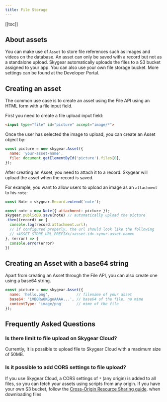 ```yaml
---
title: File Storage
---
```


[[toc]]

## About assets

You can make use of `Asset` to store file references such as
images and videos on the database.
An asset can only be saved with a record but not as a standalone upload.
Skygear automatically uploads the files to a S3 bucket assigned to your app.
You can also use your own file storage bucket. More settings can be found at the Developer Portal.

## Creating an asset

The common use case is to create an asset using the File API using
an HTML form with a file input field.

First you need to create a file upload input field:

``` html
<input type="file" id="picture" accept="image/*">
```

Once the user has selected the image to upload, you can create an Asset object by:

``` javascript
const picture = new skygear.Asset({
  name: 'your-asset-name',
  file: document.getElementById('picture').files[0],
});
```

After creating an Asset, you need to attach it to a record.
Skygear will upload the asset when the record is saved.

For example, you want to allow users to upload an image as an `attachment`
to his `note`:

```javascript
const Note = skygear.Record.extend('note');

const note = new Note({ attachment: picture });
skygear.publicDB.save(note) // automatically upload the picture
.then((record) => {
  console.log(record.attachment.url);
  // if configured properly, the url should look like the following
  // <ASSET_STORE_URL_PREFIX>/<asset-id>-<your-asset-name>
}, (error) => {
  console.error(error)
})
```

## Creating an Asset with a base64 string

Apart from creating an Asset through the File API, you can also create one using
a base64 string.

``` javascript
const picture = new skygear.Asset({
  name: 'hello.png',            // filename of your asset
  base64: 'iVBORw0KGgoAAAA...', // base64 of the file, no mime
  contentType: 'image/png'      // mime of the file
});
```

## Frequently Asked Questions

### Is there limit to file upload on Skygear Cloud?

Currently, It is possible to upload file to Skygear Cloud with a maximum size of
50MB.

### Is it possible to add CORS settings to file upload?

If you use Skygear Cloud, a CORS settings of `*` (any origin) is added to all
files, so you can fetch your assets using scripts from any origin. If you have
your own S3 bucket, follow the [Cross-Origin Resource Sharing guide][s3-cors].
when downloading files 


[s3-cors]: https://docs.aws.amazon.com/AmazonS3/latest/dev/cors.html
